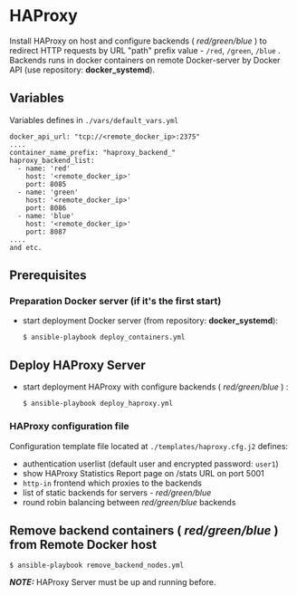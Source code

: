 ﻿
# HAProxy
Install HAProxy on host and configure backends ( *red/green/blue* ) to redirect HTTP requests by URL "path" prefix value - `/red`, `/green`, `/blue` .
Backends runs in docker containers on remote Docker-server by Docker API (use repository: **docker_systemd**).

## Variables
Variables defines in `./vars/default_vars.yml`

    docker_api_url: "tcp://<remote_docker_ip>:2375"
    ....
    container_name_prefix: "haproxy_backend_"
    haproxy_backend_list:
      - name: 'red'
        host: '<remote_docker_ip>'
        port: 8085
      - name: 'green'
        host: '<remote_docker_ip>'
        port: 8086
      - name: 'blue'
        host: '<remote_docker_ip>'
        port: 8087    
    ....
    and etc.

## Prerequisites
### Preparation Docker server (if it's the first start)
- start deployment Docker server (from repository: **docker_systemd**):

      $ ansible-playbook deploy_containers.yml

## Deploy HAProxy Server
- start deployment HAProxy with configure backends ( *red/green/blue* ) :

      $ ansible-playbook deploy_haproxy.yml

### HAProxy configuration file
Configuration template file located at `./templates/haproxy.cfg.j2` defines:

+ authentication userlist (default user and encrypted password: `user1`)
+ show HAProxy Statistics Report page on /stats URL on port 5001
+ `http-in` frontend which proxies to the backends
+ list of static backends for servers - *red/green/blue*
+ round robin balancing between *red/green/blue* backends  


## Remove backend containers ( *red/green/blue* ) from Remote Docker host

    $ ansible-playbook remove_backend_nodes.yml

***NOTE:*** HAProxy Server must be up and running before.
